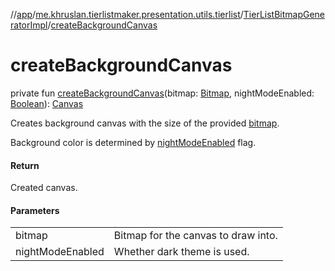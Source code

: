 //[app](../../../index.md)/[me.khruslan.tierlistmaker.presentation.utils.tierlist](../index.md)/[TierListBitmapGeneratorImpl](index.md)/[createBackgroundCanvas](create-background-canvas.md)

# createBackgroundCanvas

private fun [createBackgroundCanvas](create-background-canvas.md)(bitmap: [Bitmap](https://developer.android.com/reference/kotlin/android/graphics/Bitmap.html), nightModeEnabled: [Boolean](https://kotlinlang.org/api/latest/jvm/stdlib/kotlin/-boolean/index.html)): [Canvas](https://developer.android.com/reference/kotlin/android/graphics/Canvas.html)

Creates background canvas with the size of the provided [bitmap](create-background-canvas.md).

Background color is determined by [nightModeEnabled](create-background-canvas.md) flag.

#### Return

Created canvas.

#### Parameters

| | |
|---|---|
| bitmap | Bitmap for the canvas to draw into. |
| nightModeEnabled | Whether dark theme is used. |
